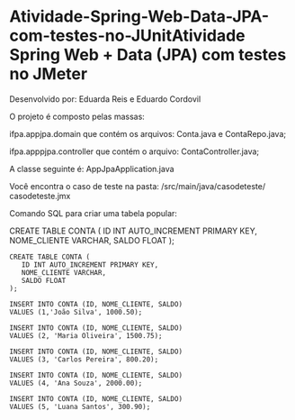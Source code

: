 # Atividade-Spring-Web-Data-JPA-com-testes-no-JUnitAtividade Spring Web + Data (JPA) com testes no JMeter

Desenvolvido por: Eduarda Reis e Eduardo Cordovil

O projeto é composto pelas massas:

ifpa.appjpa.domain que contém os arquivos: Conta.java e ContaRepo.java;

ifpa.apppjpa.controller que contém o arquivo: ContaController.java;

A classe seguinte é: AppJpaApplication.java

Você encontra o caso de teste na pasta: /src/main/java/casodeteste/ casodeteste.jmx

Comando SQL para criar uma tabela popular:

CREATE TABLE CONTA (
   ID INT AUTO_INCREMENT PRIMARY KEY, 
   NOME_CLIENTE VARCHAR, 
   SALDO FLOAT
);

```SQL()
CREATE TABLE CONTA (
   ID INT AUTO_INCREMENT PRIMARY KEY, 
   NOME_CLIENTE VARCHAR, 
   SALDO FLOAT
);

INSERT INTO CONTA (ID, NOME_CLIENTE, SALDO)
VALUES (1,'João Silva', 1000.50);

INSERT INTO CONTA (ID, NOME_CLIENTE, SALDO)
VALUES (2, 'Maria Oliveira', 1500.75);

INSERT INTO CONTA (ID, NOME_CLIENTE, SALDO)
VALUES (3, 'Carlos Pereira', 800.20);

INSERT INTO CONTA (ID, NOME_CLIENTE, SALDO)
VALUES (4, 'Ana Souza', 2000.00);

INSERT INTO CONTA (ID, NOME_CLIENTE, SALDO)
VALUES (5, 'Luana Santos', 300.90);
  ```


